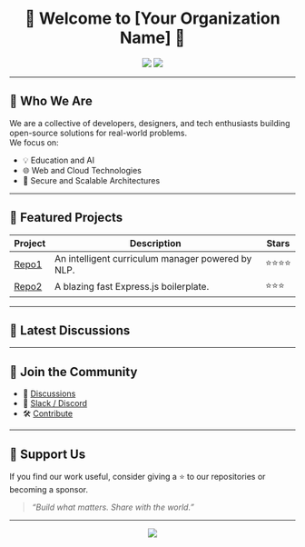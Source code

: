 <!-- Organization README.md -->

<h1 align="center">🚀 Welcome to [Your Organization Name] 🚀</h1>

<p align="center">
  <img src="https://img.shields.io/badge/Build-Powered%20by%20Open%20Source-blue?style=flat-square"/>
  <img src="https://img.shields.io/github/followers/YOUR_ORG?label=Followers&style=social"/>
</p>

---

## 👋 Who We Are

We are a collective of developers, designers, and tech enthusiasts building open-source solutions for real-world problems.  
We focus on:
- 💡 Education and AI
- 🌐 Web and Cloud Technologies
- 🔐 Secure and Scalable Architectures

---

## 📌 Featured Projects

| Project | Description | Stars |
|--------|-------------|-------|
| [Repo1](https://github.com/YOUR_ORG/repo1) | An intelligent curriculum manager powered by NLP. | ⭐⭐⭐⭐ |
| [Repo2](https://github.com/YOUR_ORG/repo2) | A blazing fast Express.js boilerplate. | ⭐⭐⭐ |

---

## 💬 Latest Discussions

<!-- ใช้ Giscus หรือ iframe จาก Discussions API แสดงโพสต์ล่าสุด -->
<div align="center">
  <script src="https://giscus.app/client.js"
        data-repo="YOUR_ORG/YOUR_REPO"
        data-repo-id="REPO_ID"
        data-category="General"
        data-category-id="CATEGORY_ID"
        data-mapping="pathname"
        data-reactions-enabled="1"
        data-theme="light"
        crossorigin="anonymous"
        async>
  </script>
</div>

---

## 🧠 Join the Community

- 📣 [Discussions](https://github.com/YOUR_ORG/YOUR_REPO/discussions)
- 💬 [Slack / Discord](https://discord.gg/YOUR_INVITE)
- 🛠 [Contribute](https://github.com/YOUR_ORG/YOUR_REPO/blob/main/CONTRIBUTING.md)

---

## 🙌 Support Us

If you find our work useful, consider giving a ⭐ to our repositories or becoming a sponsor.

> _“Build what matters. Share with the world.”_

---

<p align="center">
  <img src="https://github-readme-stats.vercel.app/api?username=YOUR_USERNAME&show_icons=true&theme=radical" />
</p>
